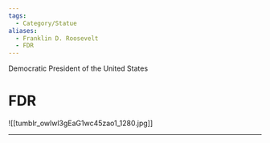 ```yaml
---
tags:
  - Category/Statue
aliases:
  - Franklin D. Roosevelt
  - FDR
---
```

Democratic President of the United States 

# FDR

![[tumblr_owlwl3gEaG1wc45zao1_1280.jpg]]

---